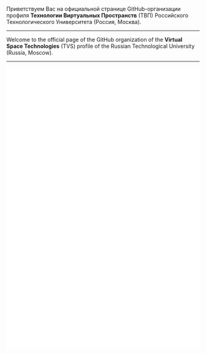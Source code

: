 Приветствуем Вас на официальной странице GitHub-организации профиля **Технологии Виртуальных Пространств** (ТВП) Российского Технологического Университета (Россия, Москва). 

---

Welcome to the official page of the GitHub organization of the **Virtual Space Technologies** (TVS) profile of the Russian Technological University (Russia, Moscow).

---

<div align="center">

  ![Metrics](../github-metrics.svg)

</div>
